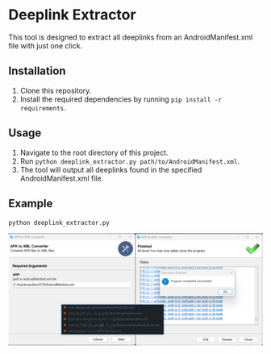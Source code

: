 # Deeplink Extractor

This tool is designed to extract all deeplinks from an AndroidManifest.xml file with just one click.

## Installation

1. Clone this repository.
2. Install the required dependencies by running `pip install -r requirements`.

## Usage

1. Navigate to the root directory of this project.
2. Run `python deeplink_extractor.py path/to/AndroidManifest.xml`.
3. The tool will output all deeplinks found in the specified AndroidManifest.xml file.

## Example

```
python deeplink_extractor.py
```

![record.png](screenshots/record.png)